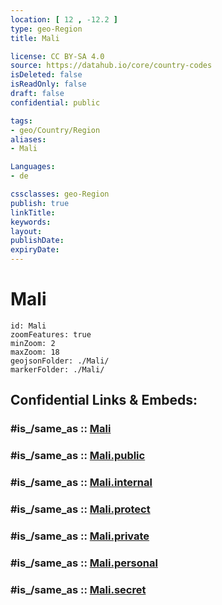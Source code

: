```yaml
---
location: [ 12 , -12.2 ] 
type: geo-Region
title: Mali

license: CC BY-SA 4.0
source: https://datahub.io/core/country-codes
isDeleted: false
isReadOnly: false
draft: false
confidential: public

tags:
- geo/Country/Region
aliases:
- Mali

Languages:
- de

cssclasses: geo-Region
publish: true
linkTitle: 
keywords: 
layout: 
publishDate: 
expiryDate: 
---
```


# Mali

```leaflet
id: Mali
zoomFeatures: true 
minZoom: 2 
maxZoom: 18
geojsonFolder: ./Mali/
markerFolder: ./Mali/
```


## Confidential Links & Embeds: 

### #is_/same_as :: [Mali](/_Standards/Earth/Continent/Africa/Africa~West/Guinea/Regions~Guinea/Labé/counties~Labé/Mali.md) 

### #is_/same_as :: [Mali.public](/_public/Earth/Continent/Africa/Africa~West/Guinea/Regions~Guinea/Labé/counties~Labé/Mali.public.md) 

### #is_/same_as :: [Mali.internal](/_internal/Earth/Continent/Africa/Africa~West/Guinea/Regions~Guinea/Labé/counties~Labé/Mali.internal.md) 

### #is_/same_as :: [Mali.protect](/_protect/Earth/Continent/Africa/Africa~West/Guinea/Regions~Guinea/Labé/counties~Labé/Mali.protect.md) 

### #is_/same_as :: [Mali.private](/_private/Earth/Continent/Africa/Africa~West/Guinea/Regions~Guinea/Labé/counties~Labé/Mali.private.md) 

### #is_/same_as :: [Mali.personal](/_personal/Earth/Continent/Africa/Africa~West/Guinea/Regions~Guinea/Labé/counties~Labé/Mali.personal.md) 

### #is_/same_as :: [Mali.secret](/_secret/Earth/Continent/Africa/Africa~West/Guinea/Regions~Guinea/Labé/counties~Labé/Mali.secret.md)

